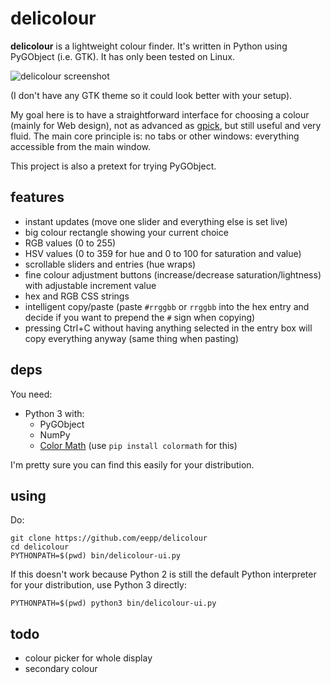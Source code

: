 delicolour
==========

**delicolour** is a lightweight colour finder. It's written in Python using
PyGObject (i.e. GTK). It has only been tested on Linux.

![delicolour screenshot](http://0x3b.org/ss/oopack386.png)

(I don't have any GTK theme so it could look better with your setup).

My goal here is to have a straightforward interface for choosing a colour
(mainly for Web design), not as advanced as
[gpick](https://code.google.com/p/gpick/), but still useful and very fluid.
The main core principle is: no tabs or other windows: everything accessible
from the main window.

This project is also a pretext for trying PyGObject.


features
--------

* instant updates (move one slider and everything else is set live)
* big colour rectangle showing your current choice
* RGB values (0 to 255)
* HSV values (0 to 359 for hue and 0 to 100 for saturation and value)
* scrollable sliders and entries (hue wraps)
* fine colour adjustment buttons (increase/decrease saturation/lightness)
  with adjustable increment value
* hex and RGB CSS strings
* intelligent copy/paste (paste `#rrggbb` or `rrggbb` into the hex entry
  and decide if you want to prepend the `#` sign when copying)
* pressing Ctrl+C without having anything selected in the entry box will
  copy everything anyway (same thing when pasting)


deps
----

You need:

* Python 3 with:
    * PyGObject
    * NumPy
    * [Color Math](https://github.com/gtaylor/python-colormath)
      (use `pip install colormath` for this)

I'm pretty sure you can find this easily for your distribution.


using
-----

Do:

    git clone https://github.com/eepp/delicolour
    cd delicolour
    PYTHONPATH=$(pwd) bin/delicolour-ui.py

If this doesn't work because Python 2 is still the default Python
interpreter for your distribution, use Python 3 directly:

    PYTHONPATH=$(pwd) python3 bin/delicolour-ui.py


todo
----

* colour picker for whole display
* secondary colour
